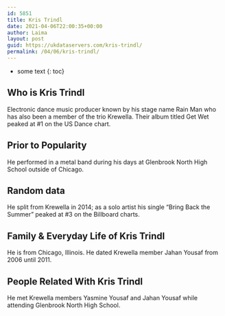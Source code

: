 ```yaml
---
id: 5851
title: Kris Trindl
date: 2021-04-06T22:00:35+00:00
author: Laima
layout: post
guid: https://ukdataservers.com/kris-trindl/
permalink: /04/06/kris-trindl/
---
```


* some text
{: toc}


## Who is Kris Trindl
                  
                  
                  
Electronic dance music producer known by his stage name Rain Man who has also been a member of the trio Krewella. Their album titled Get Wet peaked at #1 on the US Dance chart.
                  
              
            
              
            
                
                
                
## Prior to Popularity
                  
                  
                  
He performed in a metal band during his days at Glenbrook North High School outside of Chicago.
                  
              
            
              
            
                
                
                
## Random data
                  
                  
                  
He split from Krewella in 2014; as a solo artist his single &#8220;Bring Back the Summer&#8221; peaked at #3 on the Billboard charts.
                  
              
            
              
            
                
                
                
## Family & Everyday Life of Kris Trindl
                  
                  
                  
He is from Chicago, Illinois. He dated Krewella member Jahan Yousaf from 2006 until 2011.
                  
              
            
              
            
                
                
                
## People Related With Kris Trindl
                  
                  
                  
He met Krewella members Yasmine Yousaf and Jahan Yousaf while attending Glenbrook North High School.
                  
              
            
              
            
                
              
            
              
              
            
            
              
            
          
          
          